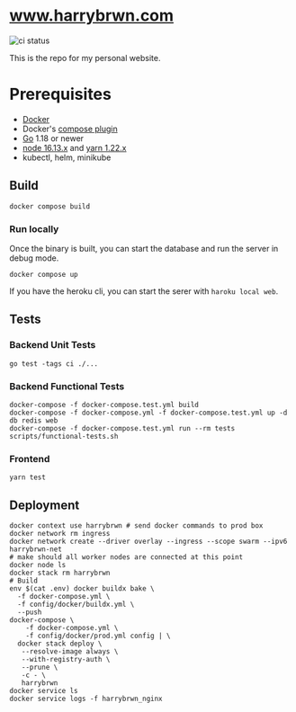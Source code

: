 # www.harrybrwn.com

![ci status](https://github.com/harrybrwn/harrybrwn.com/actions/workflows/ci.yml/badge.svg)

This is the repo for my personal website.

# Prerequisites

- [Docker](https://docs.docker.com/engine/install/)
- Docker's [compose plugin](https://docs.docker.com/compose/install/compose-plugin/)
- [Go](https://go.dev/doc/install) 1.18 or newer
- [node 16.13.x](https://nodejs.org/en/download/) and [yarn 1.22.x](https://classic.yarnpkg.com/lang/en/docs/install/)
- kubectl, helm, minikube

## Build

```
docker compose build
```

### Run locally

Once the binary is built, you can start the database and run the server in debug
mode.

```
docker compose up
```

If you have the heroku cli, you can start the serer with `haroku local web`.


## Tests

### Backend Unit Tests

```
go test -tags ci ./...
```

### Backend Functional Tests

```
docker-compose -f docker-compose.test.yml build
docker-compose -f docker-compose.yml -f docker-compose.test.yml up -d db redis web
docker-compose -f docker-compose.test.yml run --rm tests scripts/functional-tests.sh
```

### Frontend

```
yarn test
```

## Deployment

```
docker context use harrybrwn # send docker commands to prod box
docker network rm ingress
docker network create --driver overlay --ingress --scope swarm --ipv6 harrybrwn-net
# make should all worker nodes are connected at this point
docker node ls
docker stack rm harrybrwn
# Build
env $(cat .env) docker buildx bake \
  -f docker-compose.yml \
  -f config/docker/buildx.yml \
  --push
docker-compose \
    -f docker-compose.yml \
    -f config/docker/prod.yml config | \
  docker stack deploy \
   --resolve-image always \
   --with-registry-auth \
   --prune \
   -c - \
   harrybrwn
docker service ls
docker service logs -f harrybrwn_nginx
```

